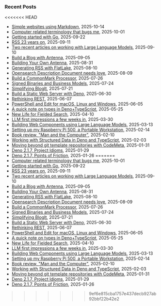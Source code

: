 
### Recent Posts

<<<<<<< HEAD
- [Simple websites using Markdown](/blog/2025/10/14/simple_websites_using_Markdown.md), 2025-10-14
- [Computer related terminology that bugs me](/blog/2025/10/01/words_that_bug_me.md), 2025-10-01
- [Getting started with Go](/blog/2025/09/22/getting_started_with_go.md), 2025-09-22
- [RSS 23 years on](/blog/2025/09/11/RSS_23_years_on.md), 2025-09-11
- [Two recent articles on working with Large Language Models](/blog/2025/09/10/Two_Recent_Articles_on_LLM.md), 2025-09-10
- [Build a Blog with Antenna](/blog/2025/09/05/Build_a_Blog_with_Antenna_App.md), 2025-09-05
- [Building Your Own Antenna](/blog/2025/08/31/Building_Your_Own_Antenna.md), 2025-08-31
- [Generating RSS with FlatLake](/blog/2025/08/10/generating_rss_with_flatlake.md), 2025-08-10
- [Opensearch Description Document needs love](/blog/2025/08/09/opensearch_description_documents_need_love.md), 2025-08-09
- [Build a CommonMark Processor](/blog/2025/07/26/building_cmarkprocess.md), 2025-07-26
- [Signed Binaries and Business Models](/blog/2025/07/24/WHY_NO_SIGNED_BINARIES.md), 2025-07-24
- [Simplifying BlogIt](/blog/2025/07/21/Simplifying_BlogIt.md), 2025-07-21
- [Build a Static Web Server with Deno](/blog/2025/06/30/Build_a_Static_Web_Server.md), 2025-06-30
- [Rethinking REST](/blog/2025/06/07/Rethinking-REST.md), 2025-06-07
- [PowerShell and Edit for macOS, Linux and Windows](/blog/2025/06/05/PowerShell_and_Edit.md), 2025-06-05
- [A quick note on types in Deno+TypeScript](/blog/2025/05/25/a_quick_notes_on_types.md), 2025-05-25
- [New Life for Fielded Search](/blog/2025/04/10/New_Life_for_Fielded_Search.md), 2025-04-10
- [LLM first impressions a few weeks in](/blog/2025/03/30/LLM_first_impressions_a_few_weeks_in.md), 2025-03-30
- [Building Web Components using Large Language Models](/blog/2025/03/13/Building_Web_Component_using_an_LLM.md), 2025-03-13
- [Setting up my Raspberry Pi 500, a Portable Workstation](/blog/2025/02/14/Review_Pi-500_as_portable_workstation.md), 2025-02-14
- [Book review, "Man and the Computer"](/blog/2025/02/10/Man_and_the_Computer.md), 2025-02-10
- [Working with Structured Data in Deno and TypeScript](/blog/2025/02/03/working_with_structured_data.md), 2025-02-03
- [Moving beyond git template repositories with CodeMeta](/blog/2025/01/31/moving_beyond_git_templates.md), 2025-01-31
- [Deno 2.1.7, Project Idioms](/blog/2025/01/29/project_idioms.md), 2025-01-29
- [Deno 2.1.7, Points of Friction](/blog/2025/01/26/points_of_friction.md), 2025-01-26
=======
- [Computer related terminology that bugs me](/blog/2025/10/01/words_that_bug_me.html), 2025-10-01
- [Getting started with Go](/blog/2025/09/22/getting_started_with_go.html), 2025-09-22
- [RSS 23 years on](/blog/2025/09/11/RSS_23_years_on.html), 2025-09-11
- [Two recent articles on working with Large Language Models](/blog/2025/09/10/Two_Recent_Articles_on_LLM.html), 2025-09-10
- [Build a Blog with Antenna](/blog/2025/09/05/Build_a_Blog_with_Antenna_App.html), 2025-09-05
- [Building Your Own Antenna](/blog/2025/08/31/Building_Your_Own_Antenna.html), 2025-08-31
- [Generating RSS with FlatLake](/blog/2025/08/10/generating_rss_with_flatlake.html), 2025-08-10
- [Opensearch Description Document needs love](/blog/2025/08/09/opensearch_description_documents_need_love.html), 2025-08-09
- [Build a CommonMark Processor](/blog/2025/07/26/building_cmarkprocess.html), 2025-07-26
- [Signed Binaries and Business Models](/blog/2025/07/24/WHY_NO_SIGNED_BINARIES.html), 2025-07-24
- [Simplifying BlogIt](/blog/2025/07/21/Simplifying_BlogIt.html), 2025-07-21
- [Build a Static Web Server with Deno](/blog/2025/06/30/Build_a_Static_Web_Server.html), 2025-06-30
- [Rethinking REST](/blog/2025/06/07/Rethinking-REST.html), 2025-06-07
- [PowerShell and Edit for macOS, Linux and Windows](/blog/2025/06/05/PowerShell_and_Edit.html), 2025-06-05
- [A quick note on types in Deno+TypeScript](/blog/2025/05/25/a_quick_notes_on_types.html), 2025-05-25
- [New Life for Fielded Search](/blog/2025/04/10/New_Life_for_Fielded_Search.html), 2025-04-10
- [LLM first impressions a few weeks in](/blog/2025/03/30/LLM_first_impressions_a_few_weeks_in.html), 2025-03-30
- [Building Web Components using Large Language Models](/blog/2025/03/13/Building_Web_Component_using_an_LLM.html), 2025-03-13
- [Setting up my Raspberry Pi 500, a Portable Workstation](/blog/2025/02/14/Review_Pi-500_as_portable_workstation.html), 2025-02-14
- [Book review, "Man and the Computer"](/blog/2025/02/10/Man_and_the_Computer.html), 2025-02-10
- [Working with Structured Data in Deno and TypeScript](/blog/2025/02/03/working_with_structured_data.html), 2025-02-03
- [Moving beyond git template repositories with CodeMeta](/blog/2025/01/31/moving_beyond_git_templates.html), 2025-01-31
- [Deno 2.1.7, Project Idioms](/blog/2025/01/29/project_idioms.html), 2025-01-29
- [Deno 2.1.7, Points of Friction](/blog/2025/01/26/points_of_friction.html), 2025-01-26
>>>>>>> 9ef6e815cba1757e437decb927ab92bbf22b42e2

